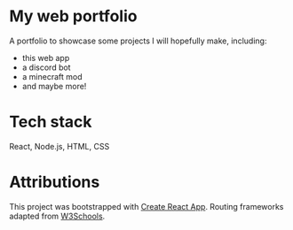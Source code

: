 # My web portfolio

A portfolio to showcase some projects I will hopefully make, including:
- this web app
- a discord bot
- a minecraft mod
- and maybe more!

# Tech stack
React, Node.js, HTML, CSS

# Attributions
This project was bootstrapped with [Create React App](https://github.com/facebook/create-react-app).
Routing frameworks adapted from [W3Schools](https://www.w3schools.com/react/react_router.asp).